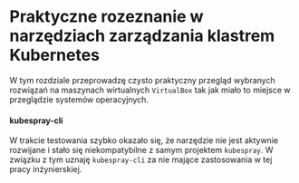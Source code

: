 # Praktyczne rozeznanie w narzędziach zarządzania klastrem Kubernetes

W tym rozdziale przeprowadzę czysto praktyczny przegląd wybranych rozwiązań na
maszynach wirtualnych `VirtualBox` tak jak miało to miejsce w przeglądzie
systemów operacyjnych. 

#### kubespray-cli

W trakcie testowania szybko okazało się, że narzędzie nie jest aktywnie 
rozwijane i stało się niekompatybilne z samym projektem `kubespray`.
W związku z tym uznaję `kubespray-cli` za nie mające zastosowania w tej pracy
inżynierskiej.
